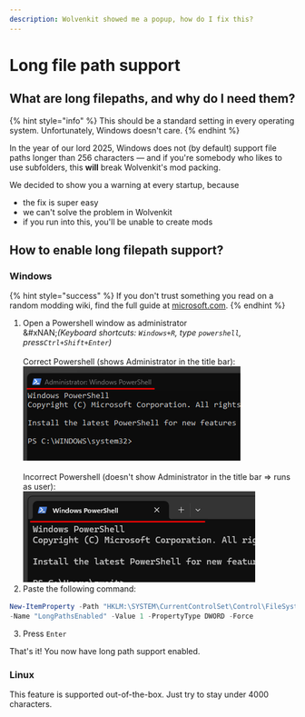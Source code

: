 ```yaml
---
description: Wolvenkit showed me a popup, how do I fix this?
---
```


# Long file path support

## What are long filepaths, and why do I need them?&#x20;

{% hint style="info" %}
This should be a standard setting in every operating system. Unfortunately, Windows doesn't care.
{% endhint %}

In the year of our lord 2025, Windows does not (by default) support file paths longer than 256 characters — and if you're somebody who likes to use subfolders, this **will** break Wolvenkit's mod packing.

We decided to show you a warning at every startup, because

* the fix is super easy
* we can't solve the problem in Wolvenkit
* if you run into this, you'll be unable to create mods

## How to enable long filepath support?

### Windows

{% hint style="success" %}
If you don't trust something you read on a random modding wiki, find the full guide at [microsoft.com](https://learn.microsoft.com/en-us/windows/win32/fileio/maximum-file-path-limitation?tabs=registry#enable-long-paths-in-windows-10-version-1607-and-later).&#x20;
{% endhint %}

1. Open a Powershell window as administrator \
   &#xNAN;_(Keyboard shortcuts: `Windows+R`, type `powershell`, press`Ctrl+Shift+Enter`)_\
   \
   Correct Powershell (shows Administrator in the title bar):\
   ![](<../../.gitbook/assets/image (15).png>)\
   \
   Incorrect Powershell (doesn't show Administrator in the title bar ⇒ runs as user):\
   ![](<../../.gitbook/assets/image (16).png>)
2. Paste the following command:

```powershell
New-ItemProperty -Path "HKLM:\SYSTEM\CurrentControlSet\Control\FileSystem" `
-Name "LongPathsEnabled" -Value 1 -PropertyType DWORD -Force
```

3. Press `Enter`

That's it! You now have long path support enabled.

### Linux

This feature is supported out-of-the-box. Just try to stay under 4000 characters.
